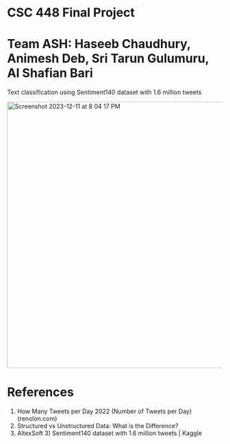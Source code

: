 # CSC 448 Final Project

# Team ASH: Haseeb Chaudhury, Animesh Deb, Sri Tarun Gulumuru, Al Shafian Bari 

Text classification using  Sentiment140 dataset with 1.6 million tweets

<img width="621" alt="Screenshot 2023-12-11 at 8 04 17 PM" src="https://github.com/sritarung/csc448_final/assets/41488124/e2f8f1c3-c7ff-467e-8ac7-9e8116017ea6">

# References
1) How Many Tweets per Day 2022 (Number of Tweets per Day) (renolon.com)
2) Structured vs Unstructured Data: What is the Difference? 
3) AltexSoft 3) Sentiment140 dataset with 1.6 million tweets | Kaggle


